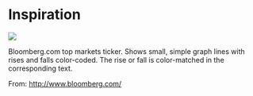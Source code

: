 # Inspiration

![](https://db-feed.s3.amazonaws.com/legacy/Screen_Shot_2016-09-05_at_4_02_47_PM-1473105869950.png)

Bloomberg.com top markets ticker. Shows small, simple graph lines with rises and falls color-coded. The rise or fall is color-matched in the corresponding text.

From: http://www.bloomberg.com/